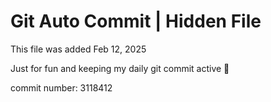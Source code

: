 # Git Auto Commit | Hidden File

This file was added Feb 12, 2025

Just for fun and keeping my daily git commit active 🤪

commit number: 3118412
